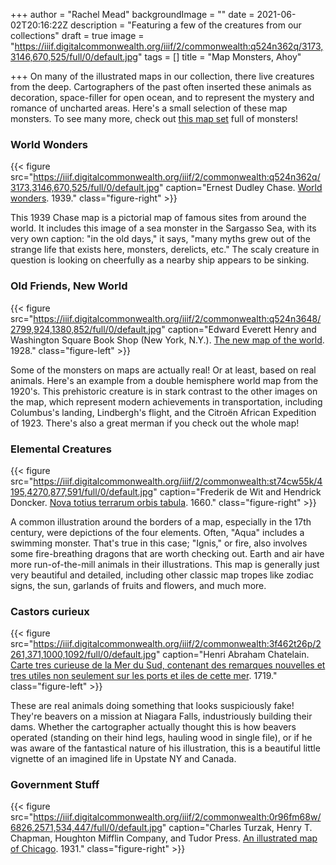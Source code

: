 +++
author = "Rachel Mead"
backgroundImage = ""
date = 2021-06-02T20:16:22Z
description = "Featuring a few of the creatures from our collections"
draft = true
image = "https://iiif.digitalcommonwealth.org/iiif/2/commonwealth:q524n362q/3173,3146,670,525/full/0/default.jpg"
tags = []
title = "Map Monsters, Ahoy"

+++
On many of the illustrated maps in our collection, there live creatures from the deep. Cartographers of the past often inserted these animals as decoration, space-filler for open ocean, and to represent the mystery and romance of uncharted areas. Here's a small selection of these map monsters. To see many more, check out [this map set](https://collections.leventhalmap.org/map-sets/570) full of monsters!

### World Wonders

{{< figure src="https://iiif.digitalcommonwealth.org/iiif/2/commonwealth:q524n362q/3173,3146,670,525/full/0/default.jpg" caption="Ernest Dudley Chase. [World wonders](https://collections.leventhalmap.org/search/commonwealth:q524n361f). 1939." class="figure-right" >}}

This 1939 Chase map is a pictorial map of famous sites from around the world. It includes this image of a sea monster in the Sargasso Sea, with its very own caption: "in the old days," it says, "many myths grew out of the strange life that exists here, monsters, derelicts, etc." The scaly creature in question is looking on cheerfully as a nearby ship appears to be sinking.

### Old Friends, New World

{{< figure src="https://iiif.digitalcommonwealth.org/iiif/2/commonwealth:q524n3648/2799,924,1380,852/full/0/default.jpg" caption="Edward Everett Henry and Washington Square Book Shop (New York, N.Y.). [The new map of the world](https://collections.leventhalmap.org/search/commonwealth:q524n361f). 1928." class="figure-left" >}}

Some of the monsters on maps are actually real! Or at least, based on real animals. Here's an example from a double hemisphere world map from the 1920's. This prehistoric creature is in stark contrast to the other images on the map, which represent modern achievements in transportation, including Columbus's landing, Lindbergh's flight, and the Citroën African Expedition of 1923. There's also a great merman if you check out the whole map!

### Elemental Creatures

{{< figure src="https://iiif.digitalcommonwealth.org/iiif/2/commonwealth:st74cw55k/4195,4270,877,591/full/0/default.jpg" caption="Frederik de Wit and Hendrick Doncker. [Nova totius terrarum orbis tabula](https://collections.leventhalmap.org/search/commonwealth:st74cw549). 1660." class="figure-right" >}}

A common illustration around the borders of a map, especially in the 17th century, were depictions of the four elements. Often, "Aqua" includes a swimming monster. That's true in this case; "Ignis," or fire, also involves some fire-breathing dragons that are worth checking out. Earth and air have more run-of-the-mill animals in their illustrations. This map is generally just very beautiful and detailed, including other classic map tropes like zodiac signs, the sun, garlands of fruits and flowers, and much more.

### Castors curieux

{{< figure src="https://iiif.digitalcommonwealth.org/iiif/2/commonwealth:3f462t26p/2261,371,1000,1092/full/0/default.jpg" caption="Henri Abraham Chatelain. [Carte tres curieuse de la Mer du Sud, contenant des remarques nouvelles et tres utiles non seulement sur les ports et iles de cette mer](https://collections.leventhalmap.org/search/commonwealth:3f462t25d). 1719." class="figure-left" >}}

These are real animals doing something that looks suspiciously fake! They're beavers on a mission at Niagara Falls, industriously building their dams. Whether the cartographer actually thought this is how beavers operated (standing on their hind legs, hauling wood in single file), or if he was aware of the fantastical nature of his illustration, this is a beautiful little vignette of an imagined life in Upstate NY and Canada.

### Government Stuff

{{< figure src="https://iiif.digitalcommonwealth.org/iiif/2/commonwealth:0r96fm68w/6826,2571,534,447/full/0/default.jpg" caption="Charles Turzak, Henry T. Chapman,  Houghton Mifflin Company, and Tudor Press. [An illustrated map of Chicago](https://collections.leventhalmap.org/search/commonwealth:0r96fm67m). 1931." class="figure-right" >}}